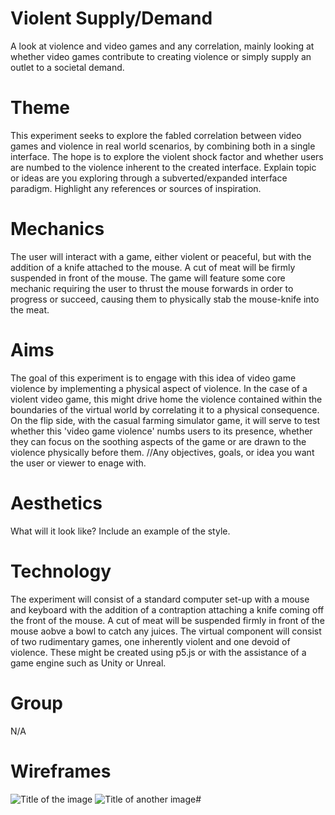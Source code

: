 # Violent Supply/Demand
A look at violence and video games and any correlation, mainly looking at whether video games contribute to creating violence or simply supply an outlet to a societal demand. 

# Theme  
This experiment seeks to explore the fabled correlation between video games and violence in real world scenarios, by combining both in a single interface. The hope is to explore the violent shock factor and whether users are numbed to the violence inherent to the 
created interface. 
Explain topic or ideas are you exploring through a subverted/expanded 
interface paradigm. Highlight any references or sources of inspiration. 

# Mechanics  
The user will interact with a game, either violent or peaceful, but with the addition of a knife attached to the mouse. A cut of meat will be firmly suspended in front of the mouse. The game will feature some core mechanic requiring the user to thrust
the mouse forwards in order to progress or succeed, causing them to physically stab the mouse-knife into the meat. 

# Aims  
The goal of this experiment is to engage with this idea of video game violence by implementing a physical aspect of violence. In the case of a violent video game, this might drive home the violence contained within the boundaries of the virtual world
by correlating it to a physical consequence. On the flip side, with the casual farming simulator game, it will serve to test whether this 'video game violence' numbs users to its presence, whether they can focus on the soothing aspects of the game or are
drawn to the violence physically before them. 
//Any objectives, goals, or idea you want the user or viewer to enage with. 

# Aesthetics

What will it look like? Include an example of the style.

# Technology 
The experiment will consist of a standard computer set-up with a mouse and keyboard with the addition of a contraption attaching a knife coming off the front of the mouse. A cut of meat will be suspended firmly in front of the mouse aobve a bowl to catch
any juices. The virtual component will consist of two rudimentary games, one inherently violent and one devoid of violence. These might be created using p5.js or with the assistance of a game engine such as Unity or Unreal. 

# Group  
N/A 

# Wireframes 

![Title of the image](image.jpg)
![Title of another image](image.jpg)# 
